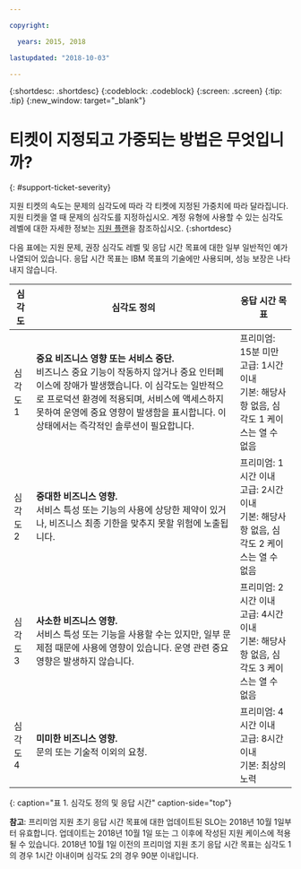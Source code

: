 ```yaml
---

copyright:

  years: 2015, 2018

lastupdated: "2018-10-03"

---
```



{:shortdesc: .shortdesc}
{:codeblock: .codeblock}
{:screen: .screen}
{:tip: .tip}
{:new_window: target="_blank"}


# 티켓이 지정되고 가중되는 방법은 무엇입니까?
{: #support-ticket-severity}

지원 티켓의 속도는 문제의 심각도에 따라 각 티켓에 지정된 가중치에 따라 달라집니다. 지원 티켓을 열 때 문제의 심각도를 지정하십시오. 계정 유형에 사용할 수 있는 심각도 레벨에 대한 자세한 정보는 [지원 플랜](/docs/get-support/index.html)을 참조하십시오.
{:shortdesc}

다음 표에는 지원 문제, 권장 심각도 레벨 및 응답 시간 목표에 대한 일부 일반적인 예가 나열되어 있습니다. 응답 시간 목표는 IBM 목표의 기술에만 사용되며, 성능 보장은 나타내지 않습니다.

|심각도 |심각도 정의 |응답 시간 목표 |
|-----|------- | ----- |
|심각도 1 |<strong>중요 비즈니스 영향 또는 서비스 중단.</strong> <br> 비즈니스 중요 기능이 작동하지 않거나 중요 인터페이스에 장애가 발생했습니다. 이 심각도는 일반적으로 프로덕션 환경에 적용되며, 서비스에 액세스하지 못하여 운영에 중요 영향이 발생함을 표시합니다. 이 상태에서는 즉각적인 솔루션이 필요합니다. |프리미엄: 15분 미만 <br> 고급: 1시간 이내 <br> 기본: 해당사항 없음, 심각도 1 케이스는 열 수 없음 |
|심각도 2 |<strong>중대한 비즈니스 영향.</strong> <br> 서비스 특성 또는 기능의 사용에 상당한 제약이 있거나, 비즈니스 최종 기한을 맞추지 못할 위험에 노출됩니다. |프리미엄: 1시간 이내 <br> 고급: 2시간 이내 <br> 기본: 해당사항 없음, 심각도 2 케이스는 열 수 없음 |
|심각도 3 |<strong>사소한 비즈니스 영향.</strong> <br> 서비스 특성 또는 기능을 사용할 수는 있지만, 일부 문제점 때문에 사용에 영향이 있습니다. 운영 관련 중요 영향은 발생하지 않습니다. |프리미엄: 2시간 이내 <br> 고급: 4시간 이내 <br> 기본: 해당사항 없음, 심각도 3 케이스는 열 수 없음 |
|심각도 4 |<strong>미미한 비즈니스 영향.</strong> <br> 문의 또는 기술적 이외의 요청. |프리미엄: 4시간 이내 <br> 고급: 8시간 이내 <br> 기본: 최상의 노력 |
{: caption="표 1. 심각도 정의 및 응답 시간" caption-side="top"}

**참고**: 프리미엄 지원 초기 응답 시간 목표에 대한 업데이트된 SLO는 2018년 10월 1일부터 유효합니다. 업데이트는 2018년 10월 1일 또는 그 이후에 작성된 지원 케이스에 적용될 수 있습니다. 2018년 10월 1일 이전의 프리미엄 지원 초기 응답 시간 목표는 심각도 1의 경우 1시간 이내이며 심각도 2의 경우 90분 이내입니다.

